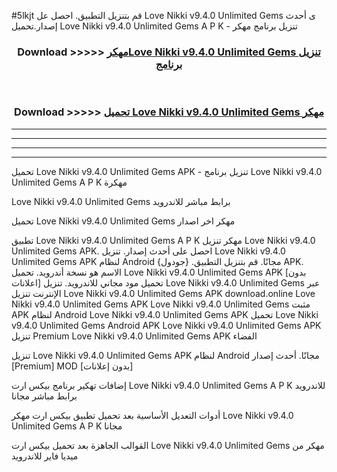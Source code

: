 #5lkjt قم بتنزيل التطبيق. احصل عل Love Nikki v9.4.0 Unlimited Gems  ى أحدث إصدار.تحميل Love Nikki v9.4.0 Unlimited Gems  A P K - تنزيل برنامج مهكر



<div align="center">
<h3>Download >>>>> <a href="https://ar-sites.web.app/?ar= Love Nikki v9.4.0 Unlimited Gems ">مهكرLove Nikki v9.4.0 Unlimited Gems  تنزيل برنامج</a></h3><br>

<h3>Download >>>>> <a href="https://ar-sites.web.app/?ar= Love Nikki v9.4.0 Unlimited Gems ">تحميل Love Nikki v9.4.0 Unlimited Gems  مهكر</a></h3>
</div>


----------------------------------------------------------

----------------------------------------------------------

----------------------------------------------------------

----------------------------------------------------------


تحميل Love Nikki v9.4.0 Unlimited Gems  APK - تنزيل برنامج Love Nikki v9.4.0 Unlimited Gems  A P K مهكرة

Love Nikki v9.4.0 Unlimited Gems  برابط مباشر للاندرويد

تحميل Love Nikki v9.4.0 Unlimited Gems  مهكر اخر اصدار

تطبيق Love Nikki v9.4.0 Unlimited Gems  A P K مهكر
تنزيل Love Nikki v9.4.0 Unlimited Gems  APK. احصل على أحدث إصدار.
تنزيل Love Nikki v9.4.0 Unlimited Gems  APK لنظام Android مجانًا.
قم بتنزيل التطبيق. {جودول} APK. الاسم هو نسخة أندرويد.
تحميل Love Nikki v9.4.0 Unlimited Gems  APK [بدون اعلانات]
تحميل مود مجاني للاندرويد.
تنزيل Love Nikki v9.4.0 Unlimited Gems  عبر الإنترنت
تنزيل Love Nikki v9.4.0 Unlimited Gems  APK
download.online Love Nikki v9.4.0 Unlimited Gems  APK
Love Nikki v9.4.0 Unlimited Gems  مثبت APK لنظام Android
Love Nikki v9.4.0 Unlimited Gems  APK
تحميل Love Nikki v9.4.0 Unlimited Gems  Android APK
Love Nikki v9.4.0 Unlimited Gems  APK تنزيل Premium
Love Nikki v9.4.0 Unlimited Gems  APK الفضاء

تنزيل Love Nikki v9.4.0 Unlimited Gems  APK لنظام Android مجانًا. أحدث إصدار [Premium] MOD [بدون إعلانات]

إضافات تهكير برنامج بيكس ارت Love Nikki v9.4.0 Unlimited Gems  A P K للاندرويد برابط مباشر مجانا

أدوات التعديل الأساسية بعد تحميل تطبيق بيكس ارت مهكر Love Nikki v9.4.0 Unlimited Gems  A P K مجانا

القوالب الجاهزة بعد تحميل بيكس ارت Love Nikki v9.4.0 Unlimited Gems  مهكر من ميديا فاير للاندرويد



